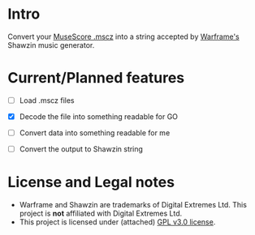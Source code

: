 # Intro

Convert your [MuseScore .mscz](https://github.com/musescore/musescore) into a string accepted by [Warframe's](https://warframe.com) 
Shawzin music generator.

# Current/Planned features

- [ ] Load .mscz files
- [X] Decode the file into something readable for GO
- [ ] Convert data into something readable for me
- [ ] Convert the output to Shawzin string


# License and Legal notes

* Warframe and Shawzin are trademarks of Digital Extremes Ltd. This project is **not** affiliated with Digital Extremes Ltd.
* This project is licensed under (attached) [GPL v3.0 license](./LICENSE).
